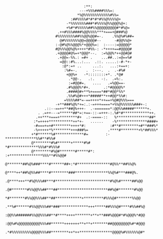                                                                                           
                                                                                          
                                                                                          
                                        :**:                                              
                                      ---+%%%####%%%=:                                    
                                     *%@%%%%%%%%%%%%#%%=                                  
                                  :##%%%%#*#*#*#%%@%%%%@+                                 
                                -*%%%%%%%###*#%%%%@%%@@@%@+:                              
                                +%#*#%%%%%##%%@@@@@@@@@#*#%@=                             
                            .++#%%%####%@@%%%%***+===+@###%@                              
                           #%%%%%%%%##%%@@%@@#=-.    .%%@%#%##=                           
                             @#%%%%%%%@@=@@@@#--      -#@@%%@+                            
                           :-@#%@%%@@@%*+@@@%=:  :----:=@@@@@*                            
                           #@%%%@@%@%++++*#%%-: -*++++==#@@@@#                            
                           .+@@@@#@%=+*@@@*--.  :=%@@%*++@@#@#                            
                            .+@@=-%%.: =#+ .    ...##..:=@==%#                            
                             =@@::#%...:...  .::. .....:-#-*+-                            
                              :@*:=+ ..     ...:.   ...:+==+:                             
                               :%#=-.    .  :---.  .  .-#%#                               
                                +@@%+   -*::::::::+*. .*@#                                
                                 .*@@-.   .:.   -:.  .=%:.                                
                                 :=#@@#=.   ....   .=%@@==-                               
                                .#%@@@%*#+.      .:*#@@@@%*                               
                                .####@#+**%+====*##*#@@*%%*                               
                                .%%#%@#+++*#####**++#@@*%%#:                              
                               =%%%%##*=-==++++*++==+%@#@%%%===                           
                           -+**###%@%*+=:.:-=+++====*+%%@%%%%%%###+-:                     
                      .::--==++**##@%+++-  .-=======*:@@%%#####******+.                   
                   . .=++---=******##*=:+==-::-=+++-:.%#*#************++.                 
                  .++***+===+********#+  .:-====-::   %***************##*                 
                 :*=++++***********++*+-   ......    -%**************####+                
                 -#===+=+#********++++*#:           :#**#********+#**###%*                
                 -%+++++*%********+++###%=         .****#********+%*##%%%*                
                +*#******%#*************#=        :-**************%%#**#%%#               
                @********#%#******+*****#%#       *#*************%%%#*#%%%#               
                @********#%@#*******#*****#*:   :+***************%%%**#%%@@#              
                @*******##%@%###****#******##+:*#***************#@%%**##%%@%              
                @****++*##%@%%##****#********###***************%%@%#***###@%.             
              .@****+++**#%@%%%##***#*************************#%@%#*****##%@@             
              .@#*******#%%@@%%##***##***********************##%@#*******#%@@             
               *#*******#%%@@%%%##**##************+*********#%%%@#*******%%@@             
             .**%#******#%%@@%%%##*###*************+++*****##%%%@#****#%%##%@             
             :@@%%#######%%@@%%%##**#****++++*******+**+**###%@@@#*#%@@@%*#@@             
             :@@%#%@@@@@@@@@@%%%##******+++++++**+**+*******##@@@@@@@@%#*#@@@             
             .*#%%%%%%%%%@@@@%%%##********++*++***************@@@@%#%%%%%%@#*             
                                           
